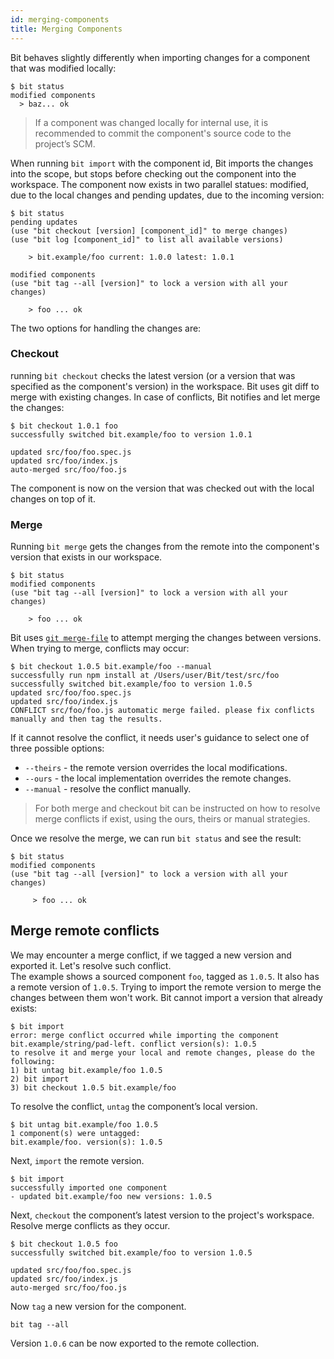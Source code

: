 ```yaml
---
id: merging-components
title: Merging Components
---
```



Bit behaves slightly differently when importing changes for a component that was modified locally:  

```shell
$ bit status
modified components
  > baz... ok
```

> If a component was changed locally for internal use, it is recommended to commit the component's source code to the project’s SCM.

When running `bit import` with the component id, Bit imports the changes into the scope, but stops before checking out the component into the workspace. The component now exists in two parallel statues: modified, due to the local changes and pending updates, due to the incoming version:

```shell
$ bit status
pending updates
(use "bit checkout [version] [component_id]" to merge changes)
(use "bit log [component_id]" to list all available versions)

    > bit.example/foo current: 1.0.0 latest: 1.0.1

modified components
(use "bit tag --all [version]" to lock a version with all your changes)

    > foo ... ok
```

The two options for handling the changes are:  

### Checkout

running `bit checkout` checks the latest version (or a version that was specified as the component's version) in the workspace. Bit uses git diff to merge with existing changes. In case of conflicts, Bit notifies and let merge the changes:  

```shell
$ bit checkout 1.0.1 foo
successfully switched bit.example/foo to version 1.0.1

updated src/foo/foo.spec.js
updated src/foo/index.js
auto-merged src/foo/foo.js
```

The component is now on the version that was checked out with the local changes on top of it.

### Merge

Running `bit merge` gets the changes from the remote into the component's version that exists in our workspace.

```shell
$ bit status
modified components
(use "bit tag --all [version]" to lock a version with all your changes)

    > foo ... ok
```

Bit uses [`git merge-file`](https://git-scm.com/docs/git-merge-file) to attempt merging the changes between versions. When trying to merge, conflicts may occur:

```shell
$ bit checkout 1.0.5 bit.example/foo --manual
successfully run npm install at /Users/user/Bit/test/src/foo
successfully switched bit.example/foo to version 1.0.5
updated src/foo/foo.spec.js
updated src/foo/index.js
CONFLICT src/foo/foo.js automatic merge failed. please fix conflicts manually and then tag the results.
```

If it cannot resolve the conflict, it needs user's guidance to select one of three possible options:

- `--theirs` - the remote version overrides the local modifications.
- `--ours` - the local implementation overrides the remote changes.
- `--manual` - resolve the conflict manually.

> For both merge and checkout bit can be instructed on how to resolve merge conflicts if exist, using the ours, theirs or manual strategies.

Once we resolve the merge, we can run `bit status` and see the result:

```shell
$ bit status
modified components
(use "bit tag --all [version]" to lock a version with all your changes)

     > foo ... ok
```

## Merge remote conflicts

We may encounter a merge conflict, if we tagged a new version and exported it. Let's resolve such conflict.  
The example shows a sourced component `foo`, tagged as `1.0.5`. It also has a remote version of `1.0.5`. Trying to import the remote version to merge the changes between them won't work. Bit cannot import a version that already exists:

```shell
$ bit import
error: merge conflict occurred while importing the component bit.example/string/pad-left. conflict version(s): 1.0.5
to resolve it and merge your local and remote changes, please do the following:
1) bit untag bit.example/foo 1.0.5
2) bit import
3) bit checkout 1.0.5 bit.example/foo
```

To resolve the conflict, `untag` the component’s local version.

```shell
$ bit untag bit.example/foo 1.0.5
1 component(s) were untagged:
bit.example/foo. version(s): 1.0.5
```

Next, `import` the remote version.

```shell
$ bit import
successfully imported one component
- updated bit.example/foo new versions: 1.0.5
```

Next, `checkout` the component’s latest version to the project's workspace. Resolve merge conflicts as they occur.

```shell
$ bit checkout 1.0.5 foo
successfully switched bit.example/foo to version 1.0.5

updated src/foo/foo.spec.js
updated src/foo/index.js
auto-merged src/foo/foo.js
```

Now `tag` a new version for the component.

```shell
bit tag --all
```

Version `1.0.6` can be now exported to the remote collection.
